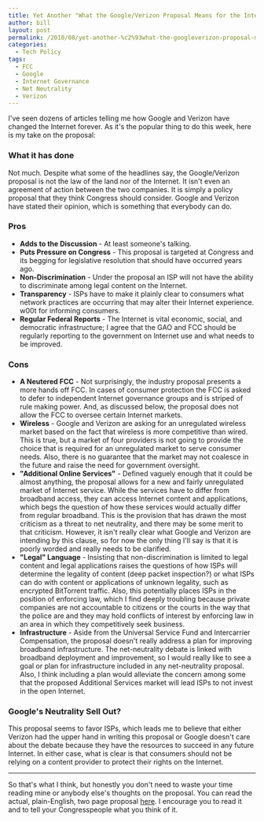 ```yaml
---
title: Yet Another "What the Google/Verizon Proposal Means for the Internet" Post
author: bill
layout: post
permalink: /2010/08/yet-another-%c2%93what-the-googleverizon-proposal-means-for-the-internet%c2%94-post/
categories:
  - Tech Policy
tags:
  - FCC
  - Google
  - Internet Governance
  - Net Neutrality
  - Verizon
---
```

I've seen dozens of articles telling me how Google and Verizon have changed the
Internet forever. As it's the popular thing to do this week, here is my take on
the proposal:

### What it has done

Not much. Despite what some of the headlines say, the Google/Verizon proposal
is not the law of the land nor of the Internet. It isn't even an agreement of
action between the two companies. It is simply a policy proposal that they
think Congress should consider. Google and Verizon have stated their opinion,
which is something that everybody can do.

### Pros

  * **Adds to the Discussion** - At least someone's talking.
  * **Puts Pressure on Congress** - This proposal is targeted at Congress and
    its begging for legislative resolution that should have occurred years ago.
  * **Non-Discrimination** - Under the proposal an ISP will not have the
    ability to discriminate among legal content on the Internet.
  * **Transparency** - ISPs have to make it plainly clear to consumers what
    network practices are occurring that may alter their Internet experience.
    w00t for informing consumers.
  * **Regular Federal Reports** - The Internet is vital economic, social, and
    democratic infrastructure; I agree that the GAO and FCC should be regularly
    reporting to the government on Internet use and what needs to be improved.

### Cons

  * **A Neutered FCC** - Not surprisingly, the industry proposal presents a
    more hands off FCC. In cases of consumer protection the FCC is asked to
    defer to independent Internet governance groups and is striped of rule
    making power. And, as discussed below, the proposal does not allow the FCC
    to oversee certain Internet markets.
  * **Wireless** - Google and Verizon are asking for an unregulated wireless
    market based on the fact that wireless is more competitive than wired. This
    is true, but a market of four providers is not going to provide the choice
    that is required for an unregulated market to serve consumer needs. Also,
    there is no guarantee that the market may not coalesce in the future and
    raise the need for government oversight.
  * **"Additional Online Services"** - Defined vaguely enough that it could be
    almost anything, the proposal allows for a new and fairly unregulated
    market of Internet service. While the services have to differ from
    broadband access, they can access Internet content and applications, which
    begs the question of how these services would actually differ from regular
    broadband. This is the provision that has drawn the most criticism as a
    threat to net neutrality, and there may be some merit to that criticism.
    However, it isn't really clear what Google and Verizon are intending by
    this clause, so for now the only thing I'll say is that it is poorly worded
    and really needs to be clarified.
  * **"Legal" Language** - Insisting that non-discrimination is limited to
    legal content and legal applications raises the questions of how ISPs will
    determine the legality of content (deep packet inspection?) or what ISPs
    can do with content or applications of unknown legality, such as encrypted
    BitTorrent traffic. Also, this potentially places ISPs in the position of
    enforcing law, which I find deeply troubling because private companies are
    not accountable to citizens or the courts in the way that the police are
    and they may hold conflicts of interest by enforcing law in an area in
    which they competitively seek business.
  * **Infrastructure** - Aside from the Universal Service Fund and Intercarrier
    Compensation, the proposal doesn't really address a plan for improving
    broadband infrastructure. The net-neutrality debate is linked with
    broadband deployment and improvement, so I would really like to see a goal
    or plan for infrastructure included in any net-neutrality proposal. Also, I
    think including a plan would alleviate the concern among some that the
    proposed Additional Services market will lead ISPs to not invest in the
    open Internet.

### Google's Neutrality Sell Out?

This proposal seems to favor ISPs, which leads me to believe that either
Verizon had the upper hand in writing this proposal or Google doesn't care
about the debate because they have the resources to succeed in any future
Internet. In either case, what is clear is that consumers should not be relying
on a content provider to protect their rights on the Internet.

* * *

So that's what I think, but honestly you don't need to waste your time reading
mine or anybody else's thoughts on the proposal. You can read the actual,
plain-English, two page proposal [here][1]. I encourage you to read it and to
tell your Congresspeople what you think of it.

 [1]: http://www.scribd.com/doc/35599242/Verizon-Google-Legislative-Framework-Proposal
